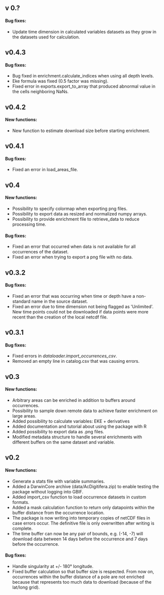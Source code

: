 ## v 0.?

#### Bug fixes:
- Update time dimension in calculated variables datasets as they grow in the datasets used for calculation.

## v0.4.3

#### Bug fixes:
- Bug fixed in enrichment.calculate_indices when using all depth levels.
- Eke formula was fixed (0.5 factor was missing).
- Fixed error in exports.export_to_array that produced abnormal value in the cells neighboring NaNs.


## v0.4.2

#### New functions:
- New function to estimate download size before starting enrichment.

## v0.4.1

#### Bug fixes:
- Fixed an error in load\_areas\_file.

## v0.4

#### New functions:
- Possibility to specify colormap when exporting png files.
- Possibility to export data as resized and normalized numpy arrays.
- Possibility to provide enrichment file to retrieve_data to reduce processing time.

#### Bug fixes:
- Fixed an error that occurred when data is not available for all occurrences of the dataset.
- Fixed an error when trying to export a png file with no data.

## v0.3.2

#### Bug fixes:
- Fixed an error that was occurring when time or depth have a non-standard name in the source dataset.
- Fixed an error due to time dimension not being flagged as 'Unlimited'. New time points could not be downloaded if data points were more recent than the creation of the local netcdf file.

## v0.3.1

#### Bug fixes:
- Fixed errors in *dataloader.import_occurrences_csv*.
- Removed an empty line in catalog.csv that was causing errors.


## v0.3

#### New functions:
- Arbitrary areas can be enriched in addition to buffers around occurrences.
- Possibility to sample down remote data to achieve faster enrichment on large areas.
- Added possibility to calculate variables: EKE + derivatives
- Added documentation and tutorial about using the package with R
- Added possibility to export data as .png files.
- Modified metadata structure to handle several enrichments with different buffers on the same dataset and variable.



## v0.2

#### New functions:
- Generate a stats file with variable summaries.
- Added a DarwinCore archive (data/AcDigitifera.zip) to enable testing the package without logging into GBIF.
- Added import_csv function to load occurrence datasets in custom formats.
- Added a mask calculation function to return only datapoints within the buffer distance from the occurrence location.
- The package is now writing into temporary copies of netCDF files in case errors occur. The definitive file is only overwritten after writing is complete.
- The time buffer can now be any pair of bounds, e.g. (-14, -7) will download data between 14 days before the occurrence and 7 days before the occurrence.

#### Bug fixes:
- Handle singularity at +/- 180° longitude.
- Fixed buffer calculation so that buffer size is respected. From now on, occurrences within the buffer distance of a pole are not enriched because that represents too much data to download (because of the lat/long grid).


